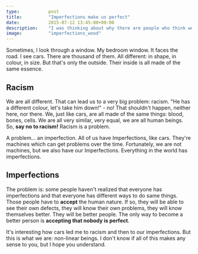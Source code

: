 ```yaml
---
type:           post
title:          "Imperfections make us perfect"
date:           2015-07-12 13:45:00+00:00
description:    "I was thinking about why there are people who think we are perfect. This is a little reflexion about it and about those people."
image:          "imperfections_wood"
---
```


Sometimes, I look through a window. My bedroom window. It faces the road. I see cars. There are thousand of them. All different: in shape, in colour, in size. But that's only the outside. Their inside is all made of the same essence.

## Racism

We are all different. That can lead us to a very big problem: racism. "He has a different colour, let's take him down!" - no! That shouldn't happen, neither here, nor there. We, just like cars, are all made of the same things: blood, bones, cells. We are all very similar, very equal, we are all human beings. So, **say no to racism!** Racism is a problem.

A problem... an imperfection. All of us have Imperfections, like cars. They're machines which can get problems over the time. Fortunately, we are not machines, but we also have our Imperfections. Everything in the world has imperfections.

## Imperfections

The problem is: some people haven't realized that everyone has imperfections and that everyone has different ways to do same things. Those people have to **accept** the human nature. If so, they will be able to see their own defects, they will know their own problems, they will know themselves better. They will be better people. The only way to become a better person is **accepting that nobody is perfect**.

It's interesting how cars led me to racism and then to our imperfections. But this is what we are: non-linear beings. I don't know if all of this makes any sense to you, but I hope you understand.
